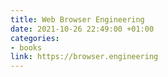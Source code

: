 ```yaml
---
title: Web Browser Engineering
date: 2021-10-26 22:49:00 +01:00
categories:
- books
link: https://browser.engineering
---
```


